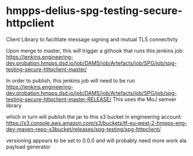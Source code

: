 # hmpps-delius-spg-testing-secure-httpclient
Client Library to facilitate message signing and mutual TLS connectivty

Upon merge to master, this will trigger a githook that runs this jenkins job:
https://jenkins.engineering-dev.probation.hmpps.dsd.io/job/DAMS/job/Artefacts/job/SPG/job/spg-testing-secure-httpclient-master/



In order to publish, this jenkins job will need to be run
https://jenkins.engineering-dev.probation.hmpps.dsd.io/job/DAMS/job/Artefacts/job/SPG/job/spg-testing-secure-httpclient-master-RELEASE/ 
This uses the MoJ semver library 

which in turn will publish the jar to this s3 bucket in engineering account:
https://s3.console.aws.amazon.com/s3/buckets/tf-eu-west-2-hmpps-eng-dev-maven-repo-s3bucket/releases/spg-testing/spg-httpclient/

versioning appears to be set to 0.0.0 and will probably need more work ala payload generator